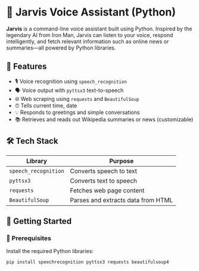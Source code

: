 # 🧠 Jarvis Voice Assistant (Python)

**Jarvis** is a command-line voice assistant built using Python. Inspired by the legendary AI from Iron Man, Jarvis can listen to your voice, respond intelligently, and fetch relevant information such as online news or summaries—all powered by Python libraries.

## 🎯 Features

- 🎙️ Voice recognition using `speech_recognition`  
- 🗣️ Voice output with `pyttsx3` text-to-speech  
- 🌐 Web scraping using `requests` and `BeautifulSoup`  
- ⏰ Tells current time, date  
- 💡 Responds to greetings and simple conversations  
- 📚 Retrieves and reads out Wikipedia summaries or news (customizable)

## 🛠️ Tech Stack

| Library             | Purpose                          |
|---------------------|----------------------------------|
| `speech_recognition`| Converts speech to text          |
| `pyttsx3`           | Converts text to speech          |
| `requests`          | Fetches web page content         |
| `BeautifulSoup`     | Parses and extracts data from HTML|

## 🚀 Getting Started

### 🐍 Prerequisites

Install the required Python libraries:

```bash
pip install speechrecognition pyttsx3 requests beautifulsoup4
